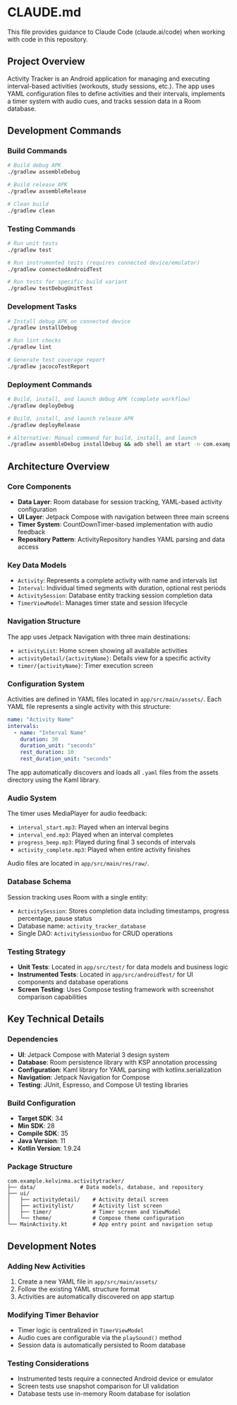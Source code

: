 # CLAUDE.md

This file provides guidance to Claude Code (claude.ai/code) when working with code in this repository.

## Project Overview

Activity Tracker is an Android application for managing and executing interval-based activities (workouts, study sessions, etc.). The app uses YAML configuration files to define activities and their intervals, implements a timer system with audio cues, and tracks session data in a Room database.

## Development Commands

### Build Commands
```bash
# Build debug APK
./gradlew assembleDebug

# Build release APK
./gradlew assembleRelease

# Clean build
./gradlew clean
```

### Testing Commands
```bash
# Run unit tests
./gradlew test

# Run instrumented tests (requires connected device/emulator)
./gradlew connectedAndroidTest

# Run tests for specific build variant
./gradlew testDebugUnitTest
```

### Development Tasks
```bash
# Install debug APK on connected device
./gradlew installDebug

# Run lint checks
./gradlew lint

# Generate test coverage report
./gradlew jacocoTestReport
```

### Deployment Commands
```bash
# Build, install, and launch debug APK (complete workflow)
./gradlew deployDebug

# Build, install, and launch release APK
./gradlew deployRelease

# Alternative: Manual command for build, install, and launch
./gradlew assembleDebug installDebug && adb shell am start -n com.example.kelvinma.activitytracker/.MainActivity
```

## Architecture Overview

### Core Components

- **Data Layer**: Room database for session tracking, YAML-based activity configuration
- **UI Layer**: Jetpack Compose with navigation between three main screens
- **Timer System**: CountDownTimer-based implementation with audio feedback
- **Repository Pattern**: ActivityRepository handles YAML parsing and data access

### Key Data Models

- `Activity`: Represents a complete activity with name and intervals list
- `Interval`: Individual timed segments with duration, optional rest periods
- `ActivitySession`: Database entity tracking session completion data
- `TimerViewModel`: Manages timer state and session lifecycle

### Navigation Structure

The app uses Jetpack Navigation with three main destinations:
- `activityList`: Home screen showing all available activities
- `activityDetail/{activityName}`: Details view for a specific activity
- `timer/{activityName}`: Timer execution screen

### Configuration System

Activities are defined in YAML files located in `app/src/main/assets/`. Each YAML file represents a single activity with this structure:

```yaml
name: "Activity Name"
intervals:
  - name: "Interval Name"
    duration: 30
    duration_unit: "seconds"
    rest_duration: 10
    rest_duration_unit: "seconds"
```

The app automatically discovers and loads all `.yaml` files from the assets directory using the Kaml library.

### Audio System

The timer uses MediaPlayer for audio feedback:
- `interval_start.mp3`: Played when an interval begins
- `interval_end.mp3`: Played when an interval completes
- `progress_beep.mp3`: Played during final 3 seconds of intervals
- `activity_complete.mp3`: Played when entire activity finishes

Audio files are located in `app/src/main/res/raw/`.

### Database Schema

Session tracking uses Room with a single entity:
- `ActivitySession`: Stores completion data including timestamps, progress percentage, pause status
- Database name: `activity_tracker_database`
- Single DAO: `ActivitySessionDao` for CRUD operations

### Testing Strategy

- **Unit Tests**: Located in `app/src/test/` for data models and business logic
- **Instrumented Tests**: Located in `app/src/androidTest/` for UI components and database operations
- **Screen Testing**: Uses Compose testing framework with screenshot comparison capabilities

## Key Technical Details

### Dependencies
- **UI**: Jetpack Compose with Material 3 design system
- **Database**: Room persistence library with KSP annotation processing
- **Configuration**: Kaml library for YAML parsing with kotlinx.serialization
- **Navigation**: Jetpack Navigation for Compose
- **Testing**: JUnit, Espresso, and Compose UI testing libraries

### Build Configuration
- **Target SDK**: 34
- **Min SDK**: 28
- **Compile SDK**: 35
- **Java Version**: 11
- **Kotlin Version**: 1.9.24

### Package Structure
```
com.example.kelvinma.activitytracker/
├── data/              # Data models, database, and repository
├── ui/
│   ├── activitydetail/    # Activity detail screen
│   ├── activitylist/      # Activity list screen
│   ├── timer/             # Timer screen and ViewModel
│   └── theme/             # Compose theme configuration
└── MainActivity.kt        # App entry point and navigation setup
```

## Development Notes

### Adding New Activities
1. Create a new YAML file in `app/src/main/assets/`
2. Follow the existing YAML structure format
3. Activities are automatically discovered on app startup

### Modifying Timer Behavior
- Timer logic is centralized in `TimerViewModel`
- Audio cues are configurable via the `playSound()` method
- Session data is automatically persisted to Room database

### Testing Considerations
- Instrumented tests require a connected Android device or emulator
- Screen tests use snapshot comparison for UI validation
- Database tests use in-memory Room database for isolation